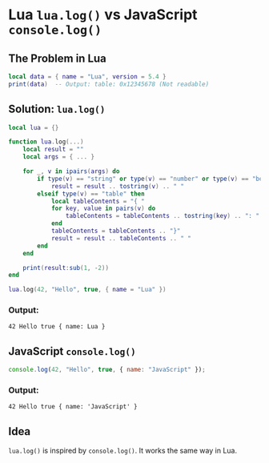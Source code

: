 # Lua `lua.log()` vs JavaScript `console.log()`

## The Problem in Lua
```lua
local data = { name = "Lua", version = 5.4 }
print(data)  -- Output: table: 0x12345678 (Not readable)
```

## Solution: `lua.log()`
```lua
local lua = {}

function lua.log(...)
    local result = ""
    local args = { ... }

    for _, v in ipairs(args) do
        if type(v) == "string" or type(v) == "number" or type(v) == "boolean" then
            result = result .. tostring(v) .. " "
        elseif type(v) == "table" then
            local tableContents = "{ "
            for key, value in pairs(v) do
                tableContents = tableContents .. tostring(key) .. ": " .. tostring(value) .. " "
            end
            tableContents = tableContents .. "}"
            result = result .. tableContents .. " "
        end
    end

    print(result:sub(1, -2))
end

lua.log(42, "Hello", true, { name = "Lua" })
```
### Output:
```
42 Hello true { name: Lua }
```

## JavaScript `console.log()`
```js
console.log(42, "Hello", true, { name: "JavaScript" });
```
### Output:
```
42 Hello true { name: 'JavaScript' }
```

## Idea
`lua.log()` is inspired by `console.log()`. It works the same way in Lua.
